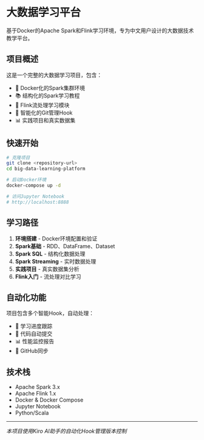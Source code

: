 # 大数据学习平台

基于Docker的Apache Spark和Flink学习环境，专为中文用户设计的大数据技术教学平台。

## 项目概述

这是一个完整的大数据学习项目，包含：
- 🐳 Docker化的Spark集群环境
- 📚 结构化的Spark学习教程
- 🔄 Flink流处理学习模块
- 🤖 智能化的Git管理Hook
- 📊 实践项目和真实数据集

## 快速开始

```bash
# 克隆项目
git clone <repository-url>
cd big-data-learning-platform

# 启动Docker环境
docker-compose up -d

# 访问Jupyter Notebook
# http://localhost:8888
```

## 学习路径

1. **环境搭建** - Docker环境配置和验证
2. **Spark基础** - RDD、DataFrame、Dataset
3. **Spark SQL** - 结构化数据处理
4. **Spark Streaming** - 实时数据处理
5. **实践项目** - 真实数据集分析
6. **Flink入门** - 流处理对比学习

## 自动化功能

项目包含多个智能Hook，自动处理：
- 📝 学习进度跟踪
- 💾 代码自动提交
- 📊 性能监控报告
- 🔄 GitHub同步

## 技术栈

- Apache Spark 3.x
- Apache Flink 1.x
- Docker & Docker Compose
- Jupyter Notebook
- Python/Scala

---
*本项目使用Kiro AI助手的自动化Hook管理版本控制*